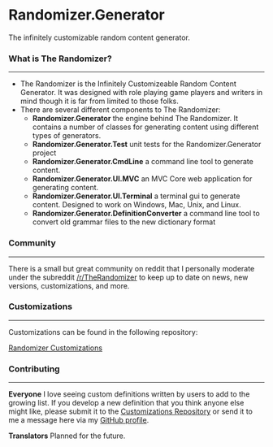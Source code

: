 # Randomizer.Generator
The infinitely customizable random content generator.

### What is The Randomizer? ###
---
* The Randomizer is the Infinitely Customizeable Random Content Generator.  It was designed with role playing game players and writers in mind though it is far from limited to those folks.
* There are several different components to The Randomizer:
  * **Randomizer.Generator** the engine behind The Randomizer.  It contains a number of classes for generating content using different types of generators.
  * **Randomizer.Generator.Test** unit tests for the Randomizer.Generator project
  * **Randomizer.Generator.CmdLine** a command line tool to generate content.
  * **Randomizer.Generator.UI.MVC** an MVC Core web application for generating content.
  * **Randomizer.Generator.UI.Terminal** a terminal gui to generate content.  Designed to work on Windows, Mac, Unix, and Linux.
  * **Randomizer.Generator.DefinitionConverter** a command line tool to convert old grammar files to the new dictionary format

### Community ###
---
There is a small but great community on reddit that I personally moderate under the subreddit [/r/TheRandomizer](http://www.reddit.com/r/therandomizer) to keep up to date on news, new versions, customizations, and more.

### Customizations ###
---
Customizations can be found in the following repository:

[Randomizer Customizations](https://github.com/melance/TheRandomizerCustomizations)

### Contributing ###
---
**Everyone**
I love seeing custom definitions written by users to add to the growing list.  If you develop a new definition that you think anyone else might like, please submit it to the [Customizations Repository](https://github.com/melance/TheRandomizerCustomizations) or send it to me a message here via my [GitHub profile](https://github.com/melance).

**Translators**
Planned for the future.

